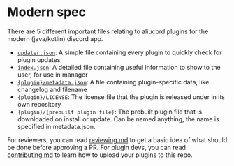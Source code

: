 # Modern spec

There are 5 different important files relating to aliucord plugins for the modern (java/kotlin) discord app.

- [`updater.json`](updater.md): A simple file containing every plugin to quickly check for plugin updates
- [`index.json`](index.md): A detailed file containing useful information to show to the user, for use in manager
- [`{plugin}/metadata.json`](metadata.md): A file containing plugin-specific data, like changelog and filename
- `{plugin}/LICENSE`: The license file that the plugin is released under in its own repository
- `{plugin}/{prebuilt plugin file}`: The prebuilt plugin file that is downloaded on install or update. Can be named anything, the name is specified in metadata.json.

For reviewers, you can read [reviewing.md](reviewing.md) to get a basic idea of what should be done before approving a PR.
For plugin devs, you can read [contributing.md](contributing.md) to learn how to upload your plugins to this repo.